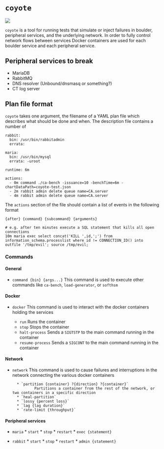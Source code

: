 # `coyote`

![](https://i.imgur.com/CALYCro.gif)

`coyote` is a tool for running tests that simulate or inject failures in boulder,
peripheral services, and the underlying network. In order to fully control network
flows between services Docker containers are used for each boulder service and each
peripheral service.

## Peripheral services to break

* MariaDB
* RabbitMQ
* DNS resolver (Unbound/dnsmasq or something?)
* CT log server

## Plan file format

`coyote` takes one argument, the filename of a YAML plan file which describes what should be done and
when. The description file contains a number of

```
rabbit:
  bin: /usr/bin/rabbitadmin
  errata:

maria:
  bin: /usr/bin/mysql
  errata: -uroot

runtime: 6m

actions:
  - 0m command ./ca-bench -issuance=10 -benchTime=6m -chartDataPath=coyote-test.json
  - 2m rabbit admin delete queue name=CA.server
  - 4m rabbit admin delete queue name=CA.server

```

The `actions` section of the file should contain a list of events in the following format

```
{after} {command} {subcommand} {arguments}

# e.g. after ten minutes execute a SQL statement that kills all open connections
10m maria exec select concat('KILL ',id,';') from information_schema.processlist where id != CONNECTION_ID() into outfile '/tmp/evil'; source /tmp/evil;
```

### Commands

#### General

* `command {bin} {args...}`
		This command is used to execute other commands like `ca-bench`, `load-generator`,
		or `softhsm`

#### Docker

* `docker`
		This command is used to interact with the docker containers holding the services

	* `run`
			Runs the container
	* `stop`
			Stops the container
	* `halt-process`
			Sends a `SIGTSTP` to the main command running in the container
	* `resume-process`
			Sends a `SIGCONT` to the main command running in the container

#### Network

* `network`
		This command is used to cause failures and interruptions in the network connecting the various
		docker containers

		* `partition {container} ?{direction} ?{container}`
				Partitions a container from the rest of the network, or two containers in a specific direction
		* `heal-partition`
		* `lossy {percent loss}`
		* `lag {lag duration}`
		* `rate-limit {throughput}`

#### Peripheral services

* `maria`
		* `start`
		* `stop`
		* `restart`
		* `exec {statement}`

* `rabbit`
		* `start`
		    * `stop`
		    * `restart`
		    * `admin {statement}`
